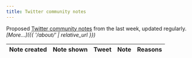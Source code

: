```yaml
---
title: Twitter community notes
---
```


Proposed [Twitter community notes](https://twitter.com/i/communitynotes/download-data) from the last week, updated regularly. _[More…]({{ '/about/' | relative_url }})_

<div class="table-responsive">
  <table class="table table-striped" data-order='[[ 0, "desc" ]]'>
    <thead>
      <tr>
        <th>Note created</th>
        <th>Note shown</th>
        <th>Tweet</th>
        <th>Note</th>
        <th>Reasons</th>
      </tr>
    </thead>
    <tbody>
    </tbody>
  </table>
</div>

<script>
  let table = new DataTable('table', {
    ajax: {
      url: '/data/notes.json',
      dataSrc: ''
    },
    columns: [
        {
          data: 'created_at', render: function (data, type, row, meta) {
            if (type !== 'display') {
              return data;
            }
            return '<a href="https://twitter.com/i/birdwatch/t/' + row['tweet_id'] + '" target="_blank">' + luxon.DateTime.fromISO(data).toFormat('d MMM yyyy') + '</a>';
          }
        },
        {
          data: 'shown', defaultContent: '', render: function (data, type, row, meta) {
            if (data === undefined) {
              return '';
            }
            if (type !== 'display') {
              return data;
            }
            content = luxon.DateTime.fromISO(data).toFormat('d MMM yyyy')
            if (row['removed']) {
              content += ' (since removed)';
            }
            return content;
          }
        },
        {
          data: 'tweet_id', width: '550px', render: function (data, type, row, meta) {
            if (type !== 'display') {
              return data;
            }
            return '<blockquote class="twitter-tweet"><a href="https://twitter.com/_/status/' + data + '"></a></blockquote>';
          }
        },
        {
          data: 'summary',
        },
        {
          data: 'reasons'
        }
    ],
    drawCallback: function (settings) {
      twttr.widgets.load();
    }
  });
</script>
